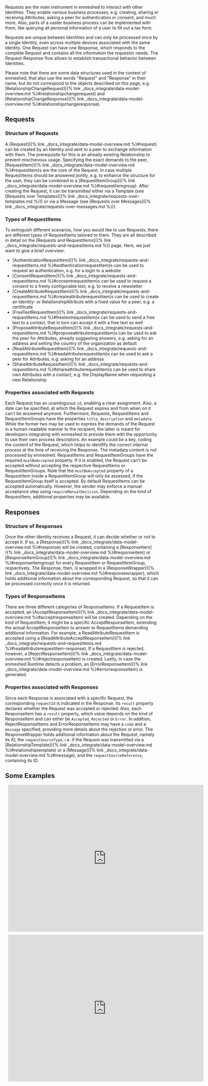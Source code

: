 Requests are the main instrument in enmeshed to interact with other Identities.
They enable various business processes, e.g. creating, sharing or receiving Attributes, asking a peer for authentication or consent, and much more.
Also, parts of a vaster business process can be implemented with them, like querying all personal information of a user to fill out a tax form.

Requests are unique between Identities and can only be processed once by a single Identity, even across multiple devices associated with the same Identity.
One Request can have one Response, which responds to the complete Request and contains all the information the requestor needs.
The Request-Response flow allows to establish transactional behavior between Identities.

Please note that there are some data structures used in the context of enmeshed, that also use the words "Request" and "Response" in their name, but do not correspond to the objects described on this page, e.g. [RelationshipChangeRequest]({% link _docs_integrate/data-model-overview.md %}#relationshipchangerequest) and [RelationshipChangeResponse]({% link _docs_integrate/data-model-overview.md %}#relationshipchangeresponse).

## Requests

### Structure of Requests

A [Request]({% link _docs_integrate/data-model-overview.md %}#request) can be created by an Identity and sent to a peer to exchange information with them.
The prerequisite for this is an already existing Relationship to prevent mischievous usage.
Specifying the exact demands to the peer, [RequestItem]({% link _docs_integrate/data-model-overview.md %}#requestitem)s are the core of the Request.
In case multiple RequestItems should be answered jointly, e.g. to enhance the structure for the user, they can be combined to a [RequestItemGroup]({% link _docs_integrate/data-model-overview.md %}#requestitemgroup).
After creating the Request, it can be transmitted either via a Template (see [Requests over Templates]({% link _docs_integrate/requests-over-templates.md %})) or via a Message (see [Requests over Messages]({% link _docs_integrate/requests-over-messages.md %})).

### Types of RequestItems

To extinguish different scenarios, how you would like to use Requests, there are different types of RequestItems tailored to them.
They are all described in detail on the [Requests and RequestItems]({% link _docs_integrate/requests-and-requestitems.md %}) page.
Here, we just want to give a brief overview:

- [AuthenticationRequestItem]({% link _docs_integrate/requests-and-requestitems.md %}#authenticationrequestitem)s can be used to request an authentication, e.g. for a login to a website
- [ConsentRequestItem]({% link _docs_integrate/requests-and-requestitems.md %}#consentrequestitem)s can be used to request a consent to a freely configurable text, e.g. to receive a newsletter
- [CreateAttributeRequestItem]({% link _docs_integrate/requests-and-requestitems.md %}#createattributerequestitem)s can be used to create an Identity- or RelationshipAttribute with a fixed value for a peer, e.g. a certificate
- [FreeTextRequestItem]({% link _docs_integrate/requests-and-requestitems.md %}#freetextrequestitem)s can be used to send a free text to a contact, that in turn can accept it with a free text as well
- [ProposeAttributeRequestItem]({% link _docs_integrate/requests-and-requestitems.md %}#proposeattributerequestitem)s can be used to ask the peer for Attributes, already suggesting answers, e.g. asking for an address and setting the country of the organization as default
- [ReadAttributeRequestItem]({% link _docs_integrate/requests-and-requestitems.md %}#readattributerequestitem)s can be used to ask a peer for Attributes, e.g. asking for an address
- [ShareAttributeRequestItem]({% link _docs_integrate/requests-and-requestitems.md %}#shareattributerequestitem)s can be used to share own Attributes with a contact, e.g. the DisplayName when requesting a new Relationship

### Properties associated with Requests

Each Request has an unambiguous `id`, enabling a clear assignment.
Also, a date can be specified, at which the Request expires and from when on it can't be answered anymore.
Furthermore, Requests, RequestItems and RequestItemGroups have the properties `title`, `description` and `metadata`.
While the former two may be used to express the demands of the Request in a human-readable manner to the recipient, the latter is meant for developers integrating with enmeshed to provide them with the opportunity to use their own process descriptors.
An example could be a key, coding the content of the Request, which helps to identfify the correct internal process at the time of receiving the Response.
The metadata content is not processed by enmeshed.
RequestItems and RequestItemGroups have the required `mustBeAccepted` property.
If it is enabled, the Request can't be accepted without accepting the respective RequestItems or RequestItemGroups.
Note that the `mustBeAccepted` property of a RequestItem inside a RequestItemGroup will only be assessed, if the RequestItemGroup itself is accepted.
By default RequestItems can be accepted automatically.
However, the sender may enforce a manual acceptance step using `requireManualDecision`.
Depending on the kind of RequestItem, additional properties may be available.

## Responses

### Structure of Responses

Once the other Identity receives a Request, it can decide whether or not to accept it.
If so, a [Response]({% link _docs_integrate/data-model-overview.md %}#response) will be created, containing a [ResponseItem]({% link _docs_integrate/data-model-overview.md %}#responseitem) or [ResponseItemGroup]({% link _docs_integrate/data-model-overview.md %}#responseitemgroup) for every RequestItem or RequestItemGroup, respectively.
The Response, then, is wrapped in a [ResponseWrapper]({% link _docs_integrate/data-model-overview.md %}#responsewrapper), which holds additional information about the corresponding Request, so that it can be processed correctly once it is returned.

### Types of ResponseItems

There are three different categories of ResponseItems.
If a RequestItem is accepted, an [AcceptResponseItem]({% link _docs_integrate/data-model-overview.md %}#acceptresponseitem) will be created.
Depending on the kind of RequestItem, it might be a specific AcceptResponseItem, extending the actual AcceptResponseItem to answer to RequestItems demanding additional information.
For example, a ReadAttributeRequestItem is accepted using a [ReadAttributeAcceptResponseItem]({% link _docs_integrate/requests-and-requestitems.md %}#readattributerequestitem-response).
If a RequestItem is rejected, however, a [RejectResponseItem]({% link _docs_integrate/data-model-overview.md %}#rejectresponseitem) is created.
Lastly, in case the enmeshed Runtime detects a problem, an [ErrorResponseItem]({% link _docs_integrate/data-model-overview.md %}#errorresponseitem) is generated.

### Properties associated with Responses

Since each Response is associated with a specific Request, the corresponding `requestId` is indicated in the Response.
Its `result` property declares whether the Request was accepted or rejected.
Also, each ResponseItem has a `result` property, which value depends on the kind of ResponseItem and can either be `Accepted`, `Rejected` or `Error`.
In addition, RejectResponseItems and ErrorResponseItems may have a `code` and a `message` specified, providing more details about the rejection or error.
The ResponseWrapper holds additional information about the Request, namely its ID, the `requestSourceType`, i.e. if the Request was transmitted via a [RelationshipTemplate]({% link _docs_integrate/data-model-overview.md %}#relationshiptemplate) or a [Message]({% link _docs_integrate/data-model-overview.md %}#message), and the `requestSourceReference`, containing its ID.

## Some Examples

<div style="width: 640px; height: 480px; margin: 10px; position: relative;"><iframe allowfullscreen frameborder="0" style="width:640px; height:480px" src="https://lucid.app/documents/embedded/8989a397-d7e8-4c3c-b447-0d9043da8ceb" id="hXLLJn2hUyg7"></iframe></div>

<div style="width: 640px; height: 480px; margin: 10px; position: relative;"><iframe allowfullscreen frameborder="0" style="width:640px; height:480px" src="https://lucid.app/documents/embedded/4ac53380-b21a-4e33-982a-aa9167c471f3" id="nxLL6~4OyYam"></iframe></div>
